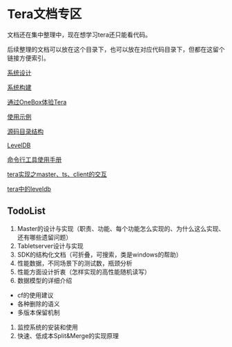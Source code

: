# Tera文档专区
文档还在集中整理中，现在想学习tera还只能看代码。

后续整理的文档可以放在这个目录下，也可以放在对应代码目录下，但都在这留个链接方便索引。

[系统设计](https://github.com/BaiduPS/tera/blob/master/doc/tera_design.md)

[系统构建](https://github.com/BaiduPS/tera/blob/master/BUILD)

[通过OneBox体验Tera](https://github.com/BaiduPS/tera/blob/master/doc/Onebox.md)

[使用示例](https://github.com/BaiduPS/tera/wiki/%E4%B8%BB%E8%A6%81API%E4%BD%BF%E7%94%A8%E6%96%B9%E6%B3%95)

[源码目录结构](https://github.com/BaiduPS/tera/blob/master/src/README.md)

[LevelDB](https://github.com/BaiduPS/tera/blob/master/src/leveldb/README.md)

[命令行工具使用手册](https://github.com/BaiduPS/tera/blob/master/doc/teracli.md)

[tera实现之master、ts、client的交互](https://github.com/BaiduPS/tera/blob/master/doc/master-ts-client-interactive.md)

[tera中的leveldb](https://github.com/BaiduPS/tera/blob/master/doc/leveldb_in_tera.md)

## TodoList
1. Master的设计与实现（职责、功能、每个功能怎么实现的、为什么这么实现、还有哪些遗留问题）
1. Tabletserver设计与实现
1. SDK的结构化文档（可折叠，可搜索，类是windows的帮助）
1. 性能数据，不同场景下的测试数，瓶颈分析
1. 性能方面设计折衷（怎样实现的高性能随机读写）
1. 数据模型的详细介绍
  * cf的使用建议
  * 各种删除的语义
  * 多版本保留机制
1. 监控系统的安装和使用
1. 快速、低成本Split&Merge的实现原理
